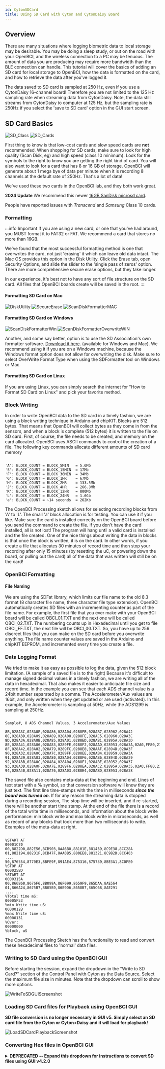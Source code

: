 ```yaml
---
id: CytonSDCard
title: Using SD Card with Cyton and CytonDaisy Board
---
```

## Overview

There are many situations where logging biometric data to local storage may be desirable. You may be doing a sleep study, or out on the road with your OpenBCI, and the wireless connection to a PC may be tenuous. The amount of data you are producing may require more bandwidth than the BLE connection can handle. This tutorial will cover the basics of adding an SD card for local storage to OpenBCI, how the data is formatted on the card, and how to retrieve the data after you've logged it. 

The data saved to SD card is sampled at 250 Hz, even if you use a CytonDaisy 16-channel board! Therefore you are not limited to the 125 Hz sampling rate when streaming data from CytonDaisy. Note, the data still streams from CytonDaisy to computer at 125 Hz, but the sampling rate is 250Hz if you select the 'save to SD card' option in the GUI start screen.


## SD Card Basics

![SD_Class](../assets/CytonImages/SDclass.jpg)
![SD_Cards](../assets/CytonImages/MicroSDcards.jpg)

First thing to know is that low-cost cards and slow speed cards are **not** recommended. When shopping for SD cards, make sure to look for high quality (Scan Disk, eg) and high speed (class 10 minimum). Look for the symbols to the right to know you are getting the right kind of card. You will also want to look for a card that has 8 or 16 GB of storage.  OpenBCI will generate about 1 mega bye of data per minute when it is recording 8 channels at the default rate of 250Hz. That's a lot of data!

We've used these two cards in the OpenBCI lab, and they both work great.

**2024 Update**
We recommend this newer [16GB SanDisk microsd card](https://www.amazon.com/gp/product/B07CV344WJ/ref=ppx_yo_dt_b_search_asin_image?ie=UTF8&psc=1).

People have reported issues with _Transcend_ and _Samsung_ Class 10 cards.

### Formatting

:::info Important
If you are using a new card, or one that you've had around, you MUST format it to FAT32 or FAT. We recommend a card that stores no more than 16GB.

We've found that the most successful formatting method is one that overwrites the card, not just 'erasing' it which can leave old data intact. The Mac OS provides this option in the Disk Utility. Click the Erase tab, open Security Options, and slide the slider to the 'single pass of zeros' option. There are more comprehensive secure erase options, but they take longer.

In our experience, it's best not to have any sort of file structure on the SD card. All files that OpenBCI boards create will be saved in the root.
:::

#### Formatting SD Card on Mac
![DiskUtility](../assets/CytonImages/DiskUtil_Erase.jpg)
![SecureErase](../assets/CytonImages/DiskUtil_eraseSecure.jpg)
![ScanDiskFormatterMAC](../assets/CytonImages/ScanDiskFormatter.jpg)

#### Formatting SD Card on Windows
![ScanDiskFormatterWin](../assets/CytonImages/SDformatterWin.jpg)
![ScanDiskFormatterOverwriteWIN](../assets/CytonImages/SDformatterFullOverwrite.jpg)

Another, and some say better, option is to use the SD Association's own formatter software. [Download it here](https://www.sdcard.org/downloads/formatter_4/). (available for Windows and Mac). We recommend using it if you are on a Windows machine, because the Windows format option does not allow for overwriting the disk. Make sure to select OverWrite Format Type when using the SDFormatter tool on Windows or Mac.

#### Formatting SD Card on Linux
If you are using Linux, you can simply search the internet for "How to Format SD Card on Linux" and pick your favorite method.

### Block Writing

In order to write OpenBCI data to the SD card in a timely fashion, we are using a block writing technique in Arduino and chipKIT. Blocks are 512 bytes. That means that OpenBCI will collect bytes as they come in from the sensors, and when a block is complete (512 bytes) it is written to the file on SD card. First, of course, the file needs to be created, and memory on the card allocated. OpenBCI uses ASCII commands to control the creation of a file. The following key commands allocate different amounts of SD card memory

```

'A': BLOCK_COUNT = BLOCK_5MIN	= 5.6Mb
'S': BLOCK_COUNT = BLOCK_15MIN	= 17Mb
'F': BLOCK_COUNT = BLOCK_30MIN	= 34Mb
'G': BLOCK_COUNT = BLOCK_1HR	= 67Mb
'H': BLOCK_COUNT = BLOCK_2HR	= 133.5Mb
'J': BLOCK_COUNT = BLOCK_4HR	= 266.8Mb
'K': BLOCK_COUNT = BLOCK_12HR	= 800Mb
'L': BLOCK_COUNT = BLOCK_24HR	= 1.6Gb
'a': BLOCK_COUNT = ~14 seconds	= 262Kb

```

The OpenBCI Processing sketch allows for selecting recording blocks from 'A' to 'L'. The small 'a' block allocation is for testing. You can use it if you like. Make sure the card is installed correctly on the OpenBCI board before you send the command to create the file. If you don't have the card installed, all is not lost! The program will hang until a valid card is installed and the file created. One of the nice things about writing the data in blocks is that once the block is written, it is on the card. In other words, if you create a file that allocates 30 minutes of record time and then stop your recording after only 15 minutes (by resetting the uC, or powering down the board, or pulling out the card) all of the data that was written will still be on the card!

### OpenBCI Formatting

#### File Naming

We are using the SDFat library, which limits our file name to the old 8.3 format (8 character file name, three character file type extension). OpenBCI automatically creates SD files with an incrementing counter as part of the file name. For example, the first file that you ever make with your OpenBCI board will be called OBCI_01.TXT and the next one will be called OBCI_02.TXT. The numbering counts up in Hexadecimal until you get to file OBCI_FF.TXT, the next file will be OBCI_00.TXT. So, you have up to 256 discreet files that you can make on the SD card before you overwrite anything. The file name counter values are saved in the Arduino and chipKIT EEPROM, and incremented every time you create a file.

### Data Logging Format

We tried to make it as easy as possible to log the data, given the 512 block limitation. (A sample of a saved file is to the right) Because it's difficult to manage signed decimal values in a timely fashion, we are writing all of the data in hexadecimal. That also makes it easier to anticipate file size and record time. In the example you can see that each ADS channel value is a 24bit number separated by a comma. The Accelerometer/Aux values are 16bit, and only written when they get updated or are used (activated). In this example, the Accelerometer is sampling at 50Hz, while the ADS1299 is sampling at 250Hz.

```

Sample#, 8 ADS Channel Values, 3 Accelerometer/Aux Values

8B,028A3C,028A0E,028A86,028A04,0288FB,028AB7,028962,028A42
8C,028A3D,028A09,028A89,028A08,0288FE,028AC5,028960,028A3C
8D,028A3A,028A0B,028A85,028A01,0288ED,028AB1,02895A,028A3D
8E,028A41,028A06,028A83,0289FE,0288F2,028AAD,028953,028A3A,02A0,FF80,21A0
8F,028A42,028A02,028A79,0289FC,0288E8,028AAF,02894D,028A3F
90,028A32,028A0C,028A7C,0289FF,0288EE,028AB4,028959,028A3A
91,028A39,028A03,028A80,028A04,0288F6,028AB6,02894D,028A29
92,028A3B,028A0C,028A84,028A04,0288F1,028ABE,028952,028A37
93,028A3D,028A0F,028A7E,0289F6,0288EA,028AC2,02895A,028A35,02A0,FF80,2190
94,028A40,028A11,028A76,028A03,0288E4,028ABD,028953,028A38

```

The saved file also contains meta-data at the beginning and end. Lines of text start with a **%** symbol, so that conversion software will know they are just text. The first line time-stamps with the time in milliseconds **_since the board was turned on_**. If for any reason the streaming data is stopped during a recording session, The stop time will be inserted, and if re-started, there will be another start time stamp. At the end of the file there is a record of the total write time in milliseconds, and information about the block write performance: min block write and max block write in microseconds, as well as record of any blocks that took more than two milliseconds to write. Examples of the meta-data at right.

```

%START AT
00001C70
00,8822D0,882E56,8CB903,8AA6B0,88101E,881459,8C9E38,8CC28A
01,882194,882D1F,8CB47F,8AA0B5,880EE8,881321,8C9B2D,8CC403
....
50,876554,8770E3,8BFE9F,891AE4,875316,875739,8BE3A1,8C0FE0
%STOP AT
000025BD
%START AT
0000315A
00,866B60,8676F6,8B099A,86F099,8659F9,865DAA,8AE564
01,866A24,8675B7,8B05B9,86E9D6,8658B7,865C68,8AE291
....
%Total time mS:
00005F53
%min Write time uS:
0000012B
%max Write time uS:
00000131
%Over:
00000000
%block, uS

```

The OpenBCI Processing Sketch has the functionality to read and convert these hexadecimal files to 'normal' data files.

### Writing to SD Card using the OpenBCI GUI

Before starting the session, expand the dropdown in the "Write to SD Card?" section of the Control Panel with Cyton as the Data Source. Select the maximum file size in minutes. Note that the dropdown can scroll to show more options.

![WriteToSDGUIScreenshot](../assets/CytonImages/GUI_V5-Cyton_WriteToSDCard_Screenshot.png)

### Loading SD Card files for Playback using OpenBCI GUI

**SD file conversion is no longer necessary in GUI v5. Simply select an SD card file from the Cyton or Cyton+Daisy and it will load for playback!**

![LoadSDCardPlaybackScreenshot](../assets/CytonImages/GUI_V5-Cyton_LoadSDCardPlayback_Screenshot.png)

### Converting Hex files in OpenBCI GUI

<details><summary><b>DEPRECATED -- Expand this dropdown for instructions to convert SD files using GUI v4.2.0</b></summary>

<br />Note: To convert very large recordings, you must run the OpenBCI_GUI Sketch in Processing after changing "Increase Maximum Available Memory to: " at least 9000 MB aka 9GB.<br />

We don't currently have a way to recall the file contents from the OpenBCI board over the Radio link to the Dongle. You must remove the SD card from the OpenBCI board and access the files via your computer.<br />

![SelectFilePrompt](../assets/CytonImages/GUI_selectSDfile.jpg)<br />

On startup, the OpenBCI GUI will ask you for the data source you want to work with. Select **PLAYBACK(from file)** and click the **SELECT SD FILE** button.<br />

![SelectSDfile](../assets/CytonImages/GUI_selectSDfileWindow.jpg)<br />

Navigate to the OpenBCI generated file, and click **OPEN**. The GUI will convert the file you selected. The resulting file will be placed inside a file called EEG_Data in the Processing OpenBCI GUI Sketch Folder. The file naming convention is **SDconverted-Year-Month-Day-Time.txt**. Example:<br />

_/Documents/OpenBCI_GUI/SDconverted-2015-01-14_13-35-54.txt_<br />

</details>
